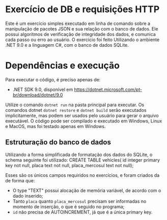 # Exercício de DB e requisições HTTP
Este é um exercício simples executado em linha de comando sobre a manipulação de pacotes JSON e sua relação com o banco de dados. Ele possui algoritmos de verificação de integridade dos dados, e comunica cada passo ou erro ao usuário.
 O exercício foi feito Utilizando o ambiente .NET 9.0 e a linguagem C#, com o banco de dados SQLite.

# Dependências e execução
Para executar o código, é preciso apenas de:
* .NET SDK 9.0, disponível em https://dotnet.microsoft.com/pt-br/download/dotnet/9.0

Utilize o comando `dotnet run` na pasta principal para executar. Os comandos dotnet `dotnet restore` e `dotnet build` serão executados implicitamente, mas podem ser usados pelo usuário para gerar o arquivo executável.
O código pode ser compilado e executado em Windows, Linux e MacOS, mas foi testado apenas em Windows.

## Estruturação do banco de dados
Utilizando a forma simplificada de formatação dos dados do SQLite, o schema seguinte foi utilizado:
CREATE TABLE vehicles(
id integer primary key not null, 
placa text not null, 
placa_mercosul text not null);

Esses são os únicos campos requiridos no exercícios, e foram criados da de forma que:
* O type "TEXT" possui alocação de memória variável, de acordo com o dado inserido;
* Tanto `placa` quanto `placa_mercosul` precisam ser informadas no momento de inserção, o que é seguido no programa;
* `id` não precisa de AUTOINCREMENT, já que é a única primary key.
